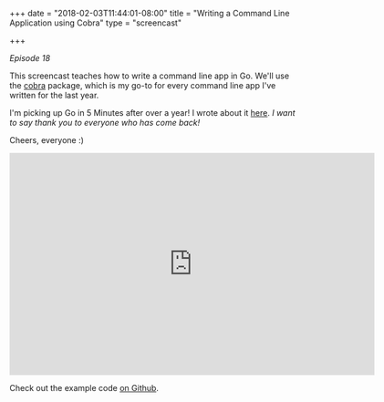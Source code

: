 +++
date = "2018-02-03T11:44:01-08:00"
title = "Writing a Command Line Application using Cobra"
type = "screencast"

+++

_Episode 18_

This screencast teaches how to write a command line app in Go. We'll use the
[cobra](https://github.com/spf13/cobra) package, which is my go-to for every command line
app I've written for the last year.

<!--more-->

I'm picking up Go in 5 Minutes after over a year! I wrote about it 
[here](https://www.goin5minutes.com/blog/hiatus/). *I want to say thank you to everyone
who has come back!*

Cheers, everyone :)

<iframe
  class="ytplayer"
  type="text/html"
  width="640"
  height="390"
  src="https://www.youtube.com/embed/oeFrGpAjm8s?autoplay=0&origin=https://www.goin5minutes.com"
  frameborder="0"
></iframe>

Check out the example code [on Github](https://github.com/arschles/go-in-5-minutes/tree/master/episode18).
